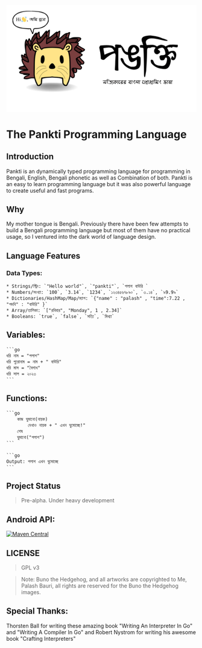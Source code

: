 ![Pankti Programming Language](./images/pankti_header.png)
# The Pankti Programming Language


## Introduction
Pankti is an dynamically typed programming language for programming in Bengali,
English, Bengali phonetic as well as Combination of both. Pankti is an easy to 
learn programming language but it was also powerful language to create useful 
and fast programs.

## Why
My mother tongue is Bengali. Previously there have been few attempts to build 
a Bengali programming language but most of them have no practical usage, so I 
ventured into the dark world of language design.

## Language Features
### Data Types:
    * Strings/স্ট্রিং: `"Hello world"`, `"pankti"`, `পলাশ বাউরি `
    * Numbers/সংখ্যা: `100`, `3.14`, `1234`, `১২৩৪৫৬৭৮৯০`, `৩.১৪`, `৯9.9৯`
    * Dictionaries/HashMap/Map/ম্যাপ: `{"name" : "palash" , "time":7.22 , "পদবি" : "বাউরি" }`
    * Array/তালিকা: `["রবিবার", "Monday", 1 , 2.34]`
    * Booleans: `true`, `false`, `সত্যি`, `মিথ্যা`

## Variables:
    ```go
    ধরি নাম = "পলাশ"
    ধরি পুরোনাম = নাম + " বাউরি"
    ধরি মাস = "বৈশাখ"
    ধরি সাল = ২০২৩
    ```

## Functions:
    ```go
        কাজ ঘুমানো(নায়ক)
            দেখাও নায়ক + " এখন ঘুমোচ্ছে!"
        শেষ
        ঘুমানো("পলাশ")
    ```

    ```go
    Output: পলাশ এখন ঘুমোচ্ছে
    ```


## Project Status
> Pre-alpha. Under heavy development

## Android API:

[![Maven Central](https://img.shields.io/maven-central/v/in.palashbauri/panktijapi)](https://central.sonatype.dev/artifact/in.palashbauri/panktijapi/0.1.1-alpha.1)


## LICENSE
> GPL v3

>Note: Buno the Hedgehog, and all artworks are copyrighted to Me, Palash Bauri, all
rights are reserved for the Buno the Hedgehog images.

## Special Thanks:
Thorsten Ball for writing these amazing book "Writing An Interpreter In Go" and "Writing A Compiler In Go" and Robert Nystrom for writing his awesome book "Crafting Interpreters"
